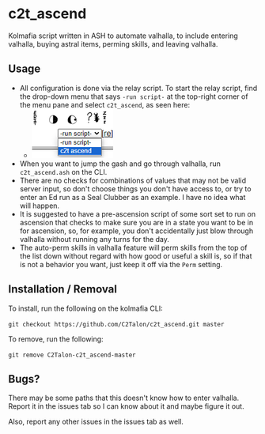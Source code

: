 # c2t_ascend

Kolmafia script written in ASH to automate valhalla, to include entering valhalla, buying astral items, perming skills, and leaving valhalla.

## Usage

* All configuration is done via the relay script. To start the relay script, find the drop-down menu that says `-run script-` at the top-right corner of the menu pane and select `c2t_ascend`, as seen here:
    * ![relay script location](https://github.com/C2Talon/c2t_ascend/blob/master/relay_script_location.png)
* When you want to jump the gash and go through valhalla, run `c2t_ascend.ash` on the CLI.
* There are no checks for combinations of values that may not be valid server input, so don't choose things you don't have access to, or try to enter an Ed run as a Seal Clubber as an example. I have no idea what will happen.
* It is suggested to have a pre-ascension script of some sort set to run on ascension that checks to make sure you are in a state you want to be in for ascension, so, for example, you don't accidentally just blow through valhalla without running any turns for the day.
* The auto-perm skills in valhalla feature will perm skills from the top of the list down without regard with how good or useful a skill is, so if that is not a behavior you want, just keep it off via the `Perm` setting.

## Installation / Removal

To install, run the following on the kolmafia CLI:

`git checkout https://github.com/C2Talon/c2t_ascend.git master`

To remove, run the following:

`git remove C2Talon-c2t_ascend-master`

## Bugs?

There may be some paths that this doesn't know how to enter valhalla. Report it in the issues tab so I can know about it and maybe figure it out.

Also, report any other issues in the issues tab as well.

